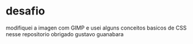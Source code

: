 # desafio
 modifiquei a imagen com GIMP e usei alguns conceitos basicos de CSS nesse repositorio
 obrigado gustavo guanabara
